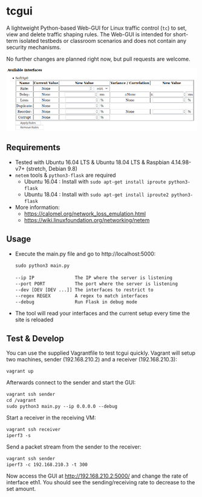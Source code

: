 # tcgui

A lightweight Python-based Web-GUI for Linux traffic control (`tc`) to set, view and delete traffic shaping rules. The Web-GUI is intended for short-term isolated testbeds or classroom scenarios and does not contain any security mechanisms.

No further changes are planned right now, but pull requests are welcome.

![tcgui screenshot](tcgui.png)

## Requirements

- Tested with Ubuntu 16.04 LTS & Ubuntu 18.04 LTS & Raspbian 4.14.98-v7+ (stretch, Debian 9.8)
- `netem` tools & `python3-flask` are required
    - Ubuntu 16.04 : Install with `sudo apt-get install iproute python3-flask`
    - Ubuntu 18.04 : Install with `sudo apt-get install iproute2 python3-flask`
- More information:
    - https://calomel.org/network_loss_emulation.html
    - https://wiki.linuxfoundation.org/networking/netem

## Usage

- Execute the main.py file and go to http://localhost:5000:
    
    ```
    sudo python3 main.py
    
    --ip IP               The IP where the server is listening
    --port PORT           The port where the server is listening
    --dev [DEV [DEV ...]] The interfaces to restrict to
    --regex REGEX         A regex to match interfaces
    --debug               Run Flask in debug mode
    ```

- The tool will read your interfaces and the current setup every time the site is reloaded

## Test & Develop

You can use the supplied Vagrantfile to test tcgui quickly. Vagrant will setup two machines, sender (192.168.210.2) and a receiver (192.168.210.3):

	vagrant up

Afterwards connect to the sender and start the GUI:

	vagrant ssh sender
	cd /vagrant
	sudo python3 main.py --ip 0.0.0.0 --debug

Start a receiver in the receiving VM:

	vagrant ssh receiver
	iperf3 -s
	
Send a packet stream from the sender to the receiver:

	vagrant ssh sender
	iperf3 -c 192.168.210.3 -t 300

Now access the GUI at http://192.168.210.2:5000/ and change the rate of interface eth1. You should see the sending/receiving rate to decrease to the set amount.

